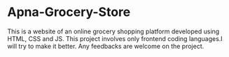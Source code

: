 # Apna-Grocery-Store
This is a website of an online grocery shopping platform developed using HTML, CSS and JS. This project involves only frontend coding languages.I will try to make it better. Any feedbacks are welcome on the project.  